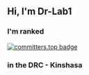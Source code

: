 ## Hi, I'm Dr-Lab1

### I'm ranked 
[![committers.top badge](https://user-badge.committers.top/congo_kinshasa/Dr-Lab1.svg)](https://user-badge.committers.top/congo_kinshasa/Dr-Lab1)
### in the DRC - Kinshasa
